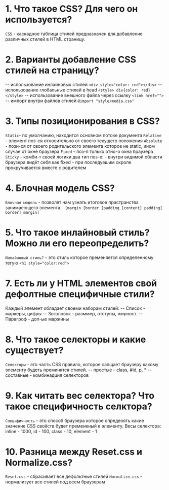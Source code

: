# 1. Что такое CSS? Для чего он используется?

`CSS` - каскадное таблица стилей предназначен для добавление различных стилей в HTML страницу.

# 2. Варианты добавление CSS стилей на страницу?

  -- использование инлайновых стилей 
    `<div style="color: red"></div>`
  -- использование глобальные стилей в head 
    `<style> div{color: red} </style>`
  -- использование внешного файла через ссылку
    `<link href="">`
  -- импорт внутри файлов стилей 
    `@import "style/media.css"`

# 3. Типы позиционирования в CSS?

`Static`- по умолчанию, находится основном потоке документа
`Relative` - элемент поз-ся относительно от своего текущего положения
`Absolute` - пози-ся от своего родительского элемента которое не static, ином случае от окне браузера
`Fixed`  - поз-я только отно-о окна браузера
`Sticky` - комби-т своей логики два тип поз-е:
                                            - внутри видимой области браузера видёт себя как fixed
                                            - при последуешим скроле прокручивается вместе с родителем
# 4. Блочная модель CSS?

`Блочная модель` - позволят нам узнать итоговое прастранства занимаеющего  элемента.
                ` [margin [border [padding [content] padding] border] margin]`

# 5. Что такое инлайновый стиль? Можно ли его переопределить?

`Инлайновый стиль?` - это стиль которое пременяется определенному тегую
                `<h1 style="color:red">`

# 7. Есть ли у HTML элементов свой дефолтные специфичные стили?

Каждый элемент обладает своеми наборам стилей:
                -- Список - маркеры, цифры
                -- Зоголовок - разммер, отступы, жирност.
                -- Парагроф - доп-ые маржины

# 8. Что такое селекторы и какие существует?

`Селекторы` - это часть CSS правило, которое сапщает браузеру какому элементу будеть преминятся стилей.
            -- простые - class, #id, p, *
            -- составные - комбинадция селекторов

# 9. Как читать вес селектора? Что такое специфичность  селктора?

`Специфичность` - это способ браузера которое опредеоять какие значение CSS  свойств будет премененый к элементу.
            Весы селектора: inline - 1000, id - 100, class - 10, element - 1

# 10. Разница между Reset.css и Normalize.css?

`Reset.css` - сбрасивает все дефольтные стилей
`Normalize.css` - нормализует все стилей под всем браузерам
